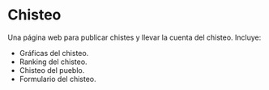 # Chisteo
Una página web para publicar chistes y llevar la cuenta del chisteo. Incluye:
* Gráficas del chisteo.
* Ranking del chisteo.
* Chisteo del pueblo.
* Formulario del chisteo.